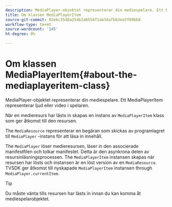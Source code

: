 ```yaml
---
description: MediaPlayer-objektet representerar din mediespelare. Ett MediaPlayerItem representerar ljud eller video i spelaren.
title: Om klassen MediaPlayerItem
source-git-commit: 02ebc3548a254b2a6554f1ab34afbb3ea5f09bb8
workflow-type: tm+mt
source-wordcount: '145'
ht-degree: 0%

---
```


# Om klassen MediaPlayerItem{#about-the-mediaplayeritem-class}

MediaPlayer-objektet representerar din mediespelare. Ett MediaPlayerItem representerar ljud eller video i spelaren.

<!--<a id="section_01BC89E5C5A94D0A95EF9D29FBCE758A"></a>-->

När en medieresurs har lästs in skapas en instans av `MediaPlayerItem` klass som ger åtkomst till den resursen.

The `MediaResource` representerar en begäran som skickas av programlagret till `MediaPlayer` -instans för att läsa in innehåll.

The `MediaPlayer` löser medieresursen, läser in den associerade manifestfilen och tolkar manifestet. Detta är den asynkrona delen av resursinläsningsprocessen. The `MediaPlayerItem` instansen skapas när resursen har lösts och instansen är en löst version av en `MediaResource`. TVSDK ger åtkomst till nyskapade `MediaPlayerItem` instansen through `MediaPlayer.currentItem`.

>[!TIP]
>
>Du måste vänta tills resursen har lästs in innan du kan komma åt mediespelarobjektet.
